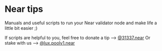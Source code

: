 # Near tips
Manuals and useful scripts to run your Near validator node and make life a little bit easier ;)

If scripts are helpful to you, feel free to donate a tip --> [@31337.near](https://explorer.near.org/accounts/31337.near)
Or stake with us --> [@lux.poolv1.near](https://explorer.near.org/accounts/lux.poolv1.near)
